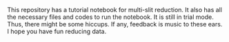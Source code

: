 This repository has a tutorial notebook for multi-slit reduction. It also has all the necessary files and codes to run the notebook.
It is still in trial mode. Thus, there might be some hiccups. If any, feedback is music to these ears. I hope you have fun reducing data.
